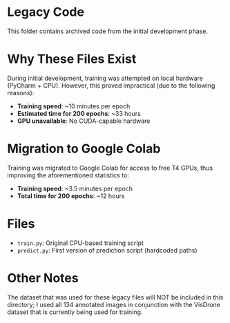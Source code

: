 # Legacy Code 
This folder contains archived code from the initial development phase. 
# Why These Files Exist 
During initial development, training was attempted on local hardware (PyCharm + CPU). However, this proved impractical (due to the following reasons): 
- **Training speed**: ~10 minutes per epoch 
- **Estimated time for 200 epochs**: ~33 hours 
- **GPU unavailable**: No CUDA-capable hardware 
# Migration to Google Colab 
Training was migrated to Google Colab for access to free T4 GPUs, thus improving the aforementioned statistics to: 
- **Training speed**: ~3.5 minutes per epoch 
- **Total time for 200 epochs**: ~12 hours  
# Files 
- `train.py`: Original CPU-based training script 
- `predict.py`: First version of prediction script (hardcoded paths)
# Other Notes
The dataset that was used for these legacy files will NOT be included in this directory; I used all 134 annotated images in conjunction with the VisDrone dataset that is currently being used for training.
